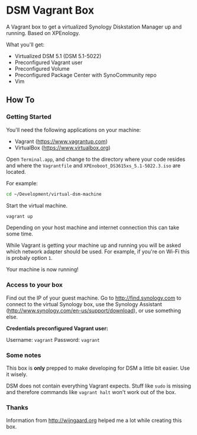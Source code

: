 # DSM Vagrant Box
A Vagrant box to get a virtualized Synology Diskstation Manager up and running. Based on XPEnology.

What you'll get:

* Virtualized DSM 5.1 (DSM 5.1-5022)
* Preconfigured Vagrant user
* Preconfigured Volume
* Preconfigured Package Center with SynoCommunity repo
* Vim

## How To

### Getting Started
You'll need the following applications on your machine:

- Vagrant (https://www.vagrantup.com)
- VirtualBox (https://www.virtualbox.org)

Open `Terminal.app`, and change to the directory where your code resides and where the `Vagrantfile` and `XPEnoboot_DS3615xs_5.1-5022.3.iso` are located.

For example:

```bash
cd ~/Development/virtual-dsm-machine
```

Start the virtual machine.

```bash
vagrant up
```

Depending on your host machine and internet connection this can take some time.

While Vagrant is getting your machine up and running you will be asked which network adapter should be used. For example, if you're on Wi-Fi this is probaly option `1`.

Your machine is now running!

### Access to your box
Find out the IP of your guest machine. Go to http://find.synology.com to connect to the virtual Synology box, use the Synology Assistant (http://www.synology.com/en-us/support/download), or use something else.

**Credentials preconfigured Vagrant user:**

Username: `vagrant`
Password: `vagrant`

### Some notes
This box is **only** prepped to make developing for DSM a little bit easier. Use it wisely.

DSM does not contain everything Vagrant expects. Stuff like `sudo` is missing and therefore commands like `vagrant halt` won't work out of the box.

### Thanks
Information from http://wijngaard.org helped me a lot while creating this box.
